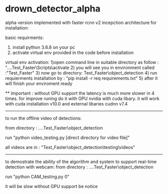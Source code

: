 # drown_detector_alpha
alpha version implemented with faster rcnn v2 incepction architecture
 for installation:
 
 basic requirments:
 
1) install python 3.6.8 on your pc
2) activate virtual env provided in the code before installation
 
virtual env activation:
1)open command line in suitable directory as follow : "....Test_Faster\Scripts\activate
2) you will see you in environment called :"Test_Faster"
3) now go to directory: Test_Faster\object_detection
4) run requierments installation by : "pip install -r req requirements.txt"
5) after it will finish your enviroment ready


** important : without GPU support the latency is much more slower in 4 times.
for improve runing do it with GPU nvidia with cuda libary.
it will work with cuda installation v10.0
and external libaries cudnn v7.4


***************************************************************************
to run the offline video of detections:

from directory : ....Test_Faster\object_detection

run "python video_testing.py [direct directory for video file]"

all videos are in : "Test_Faster\object_detection\testing\videos"



*************************************************************************
to demostrate the ability of the algorithm and system to support real-time detection with webcam:
from directory : ....Test_Faster\object_detection

run "python CAM_testing.py 0"


it will be slow without GPU support be notice

